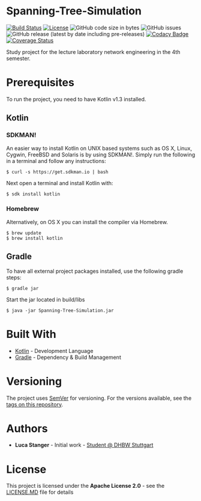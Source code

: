 # Spanning-Tree-Simulation

[![Build Status](https://travis-ci.com/lucastanger/Spanning-Tree-Simulation.svg?branch=master)](https://travis-ci.com/lucastanger/Spanning-Tree-Simulation)
[![License](https://img.shields.io/badge/License-Apache%202.0-blue.svg)](https://opensource.org/licenses/Apache-2.0)
![GitHub code size in bytes](https://img.shields.io/github/languages/code-size/lucastanger/Spanning-Tree-Simulation)
![GitHub issues](https://img.shields.io/github/issues/lucastanger/Spanning-Tree-Simulation)
![GitHub release (latest by date including pre-releases)](https://img.shields.io/github/v/release/lucastanger/Spanning-Tree-Simulation?include_prereleases)
[![Codacy Badge](https://api.codacy.com/project/badge/Grade/5a913f28fbf54894b6ba0b872816f0d5)](https://app.codacy.com/manual/lucastanger/Spanning-Tree-Simulation?utm_source=github.com&utm_medium=referral&utm_content=lucastanger/Spanning-Tree-Simulation&utm_campaign=Badge_Grade_Dashboard)
[![Coverage Status](https://coveralls.io/repos/github/lucastanger/Spanning-Tree-Simulation/badge.svg?branch=master)](https://coveralls.io/github/lucastanger/Spanning-Tree-Simulation?branch=master)

Study project for the lecture laboratory network engineering in the 4th semester.
# Prerequisites
To run the project, you need to have Kotlin v1.3 installed.
## Kotlin
### SDKMAN!
An easier way to install Kotlin on UNIX based systems such as OS X, Linux, Cygwin, FreeBSD and Solaris is by using SDKMAN!. Simply run the following in a terminal and follow any instructions:
```
$ curl -s https://get.sdkman.io | bash
```
Next open a terminal and install Kotlin with:
```
$ sdk install kotlin
```
### Homebrew
Alternatively, on OS X you can install the compiler via Homebrew.
```
$ brew update
$ brew install kotlin
```
## Gradle
To have all external project packages installed, use the following gradle steps:
```
$ gradle jar
```
Start the jar located in build/libs
```
$ java -jar Spanning-Tree-Simulation.jar
```

# Built With
* [Kotlin](https://kotlinlang.org/) - Development Language
* [Gradle](https://gradle.org/) - Dependency & Build Management

# Versioning
The project uses [SemVer](https://semver.org/) for versioning. For the versions available, see the [tags on this repository](https://github.com/lucastanger/Spanning-Tree-Simulation/tags).

# Authors
* **Luca Stanger** - Initial work - [Student @ DHBW Stuttgart](https://www.dhbw-stuttgart.de/home/)

# License
This project is licensed under the **Apache License 2.0** - see the [LICENSE.MD](https://github.com/lucastanger/Spanning-Tree-Simulation/blob/master/LICENSE) file for details
